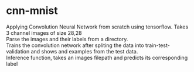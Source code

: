 # cnn-mnist

Applying Convolution Neural Network from scratch using tensorflow. Takes 3 channel images of size 28,28 <br>
Parse the images and their labels from a directory.<br>
Trains the convolution network after spliting the data into train-test-validation and shows and examples from the test data. <br>
Inference function, takes an images filepath and predicts its corresponding label
